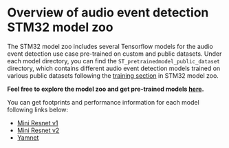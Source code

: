 # Overview of audio event detection STM32 model zoo

The STM32 model zoo includes several Tensorflow models for the audio event detection use case pre-trained on custom and public datasets.
Under each model directory, you can find the `ST_pretrainedmodel_public_dataset` directory, which contains different audio event detection models trained on various public datasets following the [training section](./README_TRAINING.md) in STM32 model zoo. 

**Feel free to explore the model zoo and get pre-trained models [here](https://github.com/STMicroelectronics/stm32ai-modelzoo/tree/master/audio_event_detection/).**


You can get footprints and performance information for each model following links below:
- [Mini Resnet v1](https://github.com/STMicroelectronics/stm32ai-modelzoo/blob/master/audio_event_detection/miniresnet/README.md)
- [Mini Resnet v2](https://github.com/STMicroelectronics/stm32ai-modelzoo/blob/master/audio_event_detection/miniresnetv2/README.md)
- [Yamnet](https://github.com/STMicroelectronics/stm32ai-modelzoo/blob/master/audio_event_detection/yamnet/README.md)

